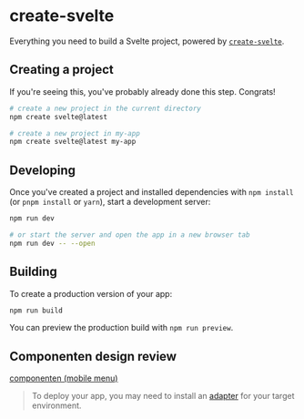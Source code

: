 # create-svelte

Everything you need to build a Svelte project, powered by [`create-svelte`](https://github.com/sveltejs/kit/tree/main/packages/create-svelte).

## Creating a project

If you're seeing this, you've probably already done this step. Congrats!

```bash
# create a new project in the current directory
npm create svelte@latest

# create a new project in my-app
npm create svelte@latest my-app
```

## Developing

Once you've created a project and installed dependencies with `npm install` (or `pnpm install` or `yarn`), start a development server:

```bash
npm run dev

# or start the server and open the app in a new browser tab
npm run dev -- --open
```

## Building

To create a production version of your app:

```bash
npm run build

```

You can preview the production build with `npm run preview`.

## Componenten design review

[componenten (mobile menu)](https://www.figma.com/design/arBbWMslQCrT2dlf7A9PSj/WOGO?node-id=1-2&node-type=canvas&t=tKON8y3LLFThHrG7-0)

> To deploy your app, you may need to install an [adapter](https://kit.svelte.dev/docs/adapters) for your target environment.
